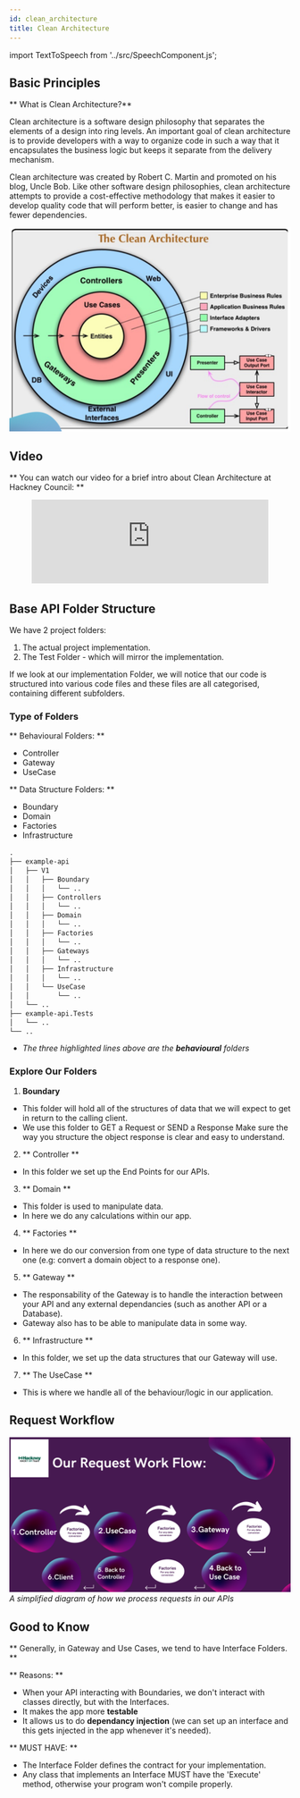 ```yaml
---
id: clean_architecture
title: Clean Architecture
---
```


import TextToSpeech from '../src/SpeechComponent.js';

<TextToSpeech>

## Basic Principles

** What is Clean Architecture?**

Clean architecture is a software design philosophy that separates the elements of a design into ring levels.
An important goal of clean architecture is to provide developers with a way to organize code in such a way that it encapsulates the business logic but keeps it separate from the delivery mechanism.

Clean architecture was created by Robert C. Martin and promoted on his blog, Uncle Bob.
Like other software design philosophies, clean architecture attempts to provide a cost-effective methodology that makes it easier to develop quality code that will perform better, is easier to change and has fewer dependencies.

 ![Clean Architecture](./doc-images/clean_architecture.png)

## Video

** You can watch our video for a brief intro about Clean Architecture at Hackney Council: **

<figure class="video-container">
  <iframe width="100%" src="https://www.youtube.com/embed/zhGG9jt4iBE" title="YouTube video player" frameborder="0" allow="accelerometer; autoplay; clipboard-write; encrypted-media; gyroscope; picture-in-picture" allowfullscreen></iframe>
</figure>

## Base API Folder Structure

We have 2 project folders:
1. The actual project implementation.
2. The Test Folder - which will mirror the implementation.

If we look at our implementation Folder, we will notice that our code is structured into various code files and these files are all categorised, containing different subfolders.

### Type of Folders

 ** Behavioural Folders: **        

 - Controller
 - Gateway
 - UseCase

** Data Structure Folders: **
- Boundary
- Domain
- Factories
- Infrastructure


```shell title="Folder Structure" {6,12,16}
.
├── example-api
│   ├── V1
│   │   ├── Boundary
│   │   │   └── ..
│   │   ├── Controllers
│   │   │   └── ..
│   │   ├── Domain
│   │   │   └── ..
│   │   ├── Factories
│   │   │   └── ..
│   │   ├── Gateways
│   │   │   └── ..
│   │   ├── Infrastructure
│   │   │   └── ..
│   │   └── UseCase
│   │       └── ..
│   └── ..
├── example-api.Tests
│   └── ..
└── ..
```
* _The three highlighted lines above are the **behavioural** folders_

### Explore Our Folders

1. **Boundary**
  * This folder will hold all of the structures of data that we will expect to get in return to the calling client.
  * We use this folder to GET a Request or SEND a Response Make sure the way you structure the object response is clear and easy to understand.

2. ** Controller **
  * In this folder we set up the End Points for our APIs.

3. ** Domain **
  * This folder is used to manipulate data.
  * In here we do any calculations within our app.

4. ** Factories **
  * In here we do our conversion from one type of data structure to the next one (e.g: convert a domain object to a response one).

5. ** Gateway **
  * The responsability of the Gateway is to handle the interaction between your API and any external dependancies (such as another API or a Database).
  * Gateway also has to be able to manipulate data in some way.

6. ** Infrastructure **
  * In this folder, we set up the data structures that our Gateway will use.

7. ** The UseCase **
  * This is where we handle all of the behaviour/logic in our application.

## Request Workflow

![Request Workflow](./doc-images/request_workflow.png)
_A simplified diagram of how we process requests in our APIs_

## Good to Know

** Generally, in Gateway and Use Cases, we tend to have Interface Folders. **

** Reasons: **
- When your API interacting with Boundaries, we don't interact with classes directly, but with the Interfaces.
- It makes the app more **testable**
- It allows us to do **dependancy injection** (we can set up an interface and this gets injected in the app whenever it's needed).

** MUST HAVE: **

- The Interface Folder defines the contract for your implementation.
- Any class that implements an Interface MUST have the 'Execute' method, otherwise your program won't compile properly.

</TextToSpeech>